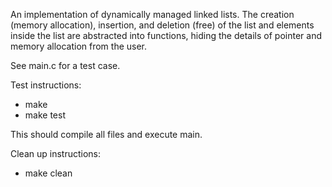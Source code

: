 An implementation of dynamically managed linked lists. 
The creation (memory allocation), insertion, and deletion (free) of the list
and elements inside the list are abstracted into functions, hiding the details
of pointer and memory allocation from the user.

See main.c for a test case.

Test instructions:
- make
- make test

This should compile all files and execute main.

Clean up instructions:
- make clean
